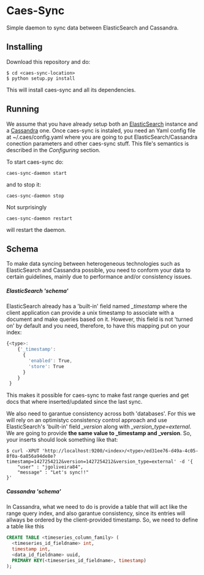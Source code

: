 # Caes-Sync
Simple daemon to sync data between ElasticSearch and Cassandra.

## Installing

Download this repository and do:
```shell 
$ cd <caes-sync-location>
$ python setup.py install
```

This will install caes-sync and all its dependencies.

## Running

We assume that you have already setup both an [ElasticSearch](https://www.elastic.co/ "Elastic Search") instance and a [Cassandra](http://cassandra.apache.org/ "Cassandra") one. Once caes-sync is instaled, you need an Yaml config file at ~/.caes/config.yaml where you are going to put ElasticSearch/Cassandra conection parameters and other caes-sync stuff. This file's semantics is described in the *Configuring* section.

To start caes-sync do:

```shell
caes-sync-daemon start
```

and to stop it:

```shell
caes-sync-daemon stop
```

Not surprisingly

```shell
caes-sync-daemon restart
```

will restart the daemon.

## Schema

To make data syncing between heterogeneous technologies such as ElasticSearch and Cassandra possible, you need to conform your data to certain guidelines, mainly due to performance and/or consistency issues.

##### ElasticSearch 'schema'

ElasticSearch already has a 'built-in' field named *_timestamp* where the client application can provide a unix timestamp to associate with a document and make queries based on it. However, this field is not 'turned on' by default and you need, therefore, to have this mapping put on your index:

```javascript
{<type>: 
    {'_timestamp': 
      {
        'enabled': True, 
        'store': True
      }
    }
 }
```

This makes it possible for caes-sync to make fast range queries and get docs that where inserted/updated since the last sync.

We also need to garantue consistency across both 'databases'. For this we will rely on an optimistyc consistency control approach and use ElasticSearch's 'built-in' field *_version* along with *_version_type=external*. We are going to provide **the same value to _timestamp and _version**. So, your inserts should look something like that:

```shell
$ curl -XPUT 'http://localhost:9200/<index>/<type>/ed31ee76-d49a-4c05-8f0a-6a856a94de8e?timestamp=1427254212&version=1427254212&version_type=external' -d '{
    "user" : "jgoliveira84",
    "message" : "Let's sync!!"
}'
```

##### Cassandra 'schema'

In Cassandra, what we need to do is provide a table that will act like the range query index, and also garantue consistency, since its entries will allways be ordered by the client-provided timestamp. So, we need to define a table like this 

```SQL
CREATE TABLE <timeseries_column_family> (
  <timeseries_id_fieldname> int,
  timestamp int,
  <data_id_fieldname> uuid,
  PRIMARY KEY(<timeseries_id_fieldname>, timestamp)
);
```




